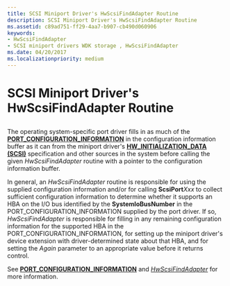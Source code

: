 ```yaml
---
title: SCSI Miniport Driver's HwScsiFindAdapter Routine
description: SCSI Miniport Driver's HwScsiFindAdapter Routine
ms.assetid: c89ad751-ff29-4aa7-b907-cb490d060906
keywords:
- HwScsiFindAdapter
- SCSI miniport drivers WDK storage , HwScsiFindAdapter
ms.date: 04/20/2017
ms.localizationpriority: medium
---
```


# SCSI Miniport Driver's HwScsiFindAdapter Routine


## <span id="ddk_scsi_miniport_drivers_hwscsifindadapter_routine_kg"></span><span id="DDK_SCSI_MINIPORT_DRIVERS_HWSCSIFINDADAPTER_ROUTINE_KG"></span>


The operating system-specific port driver fills in as much of the [**PORT\_CONFIGURATION\_INFORMATION**](https://msdn.microsoft.com/library/windows/hardware/ff563900) in the configuration information buffer as it can from the miniport driver's [**HW\_INITIALIZATION\_DATA (SCSI)**](https://msdn.microsoft.com/library/windows/hardware/ff557456) specification and other sources in the system before calling the given *HwScsiFindAdapter* routine with a pointer to the configuration information buffer.

In general, an *HwScsiFindAdapter* routine is responsible for using the supplied configuration information and/or for calling **ScsiPort***Xxx* to collect sufficient configuration information to determine whether it supports an HBA on the I/O bus identified by the **SystemIoBusNumber** in the PORT\_CONFIGURATION\_INFORMATION supplied by the port driver. If so, *HwScsiFindAdapter* is responsible for filling in any remaining configuration information for the supported HBA in the PORT\_CONFIGURATION\_INFORMATION, for setting up the miniport driver's device extension with driver-determined state about that HBA, and for setting the *Again* parameter to an appropriate value before it returns control.

See [**PORT\_CONFIGURATION\_INFORMATION**](https://msdn.microsoft.com/library/windows/hardware/ff563900) and [*HwScsiFindAdapter*](https://msdn.microsoft.com/library/windows/hardware/ff557300) for more information.

 

 




